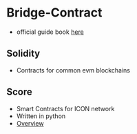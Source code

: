 # Bridge-Contract
- official guide book [here](https://bridge-docs.orbitchain.io)

## Solidity
- Contracts for common evm blockchains

## Score
- Smart Contracts for ICON network
- Written in python
- [Overview](https://www.icondev.io/docs/score-overview)
